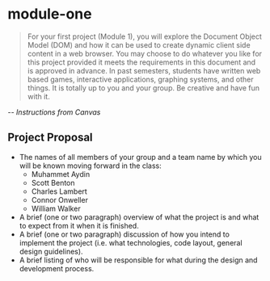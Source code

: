 # module-one

> For your first project (Module 1), you will explore the Document Object Model (DOM) and how it can be used to create dynamic client side content in a web browser.  You may choose to do whatever you like for this project provided it meets the requirements in this document and is approved in advance.  In past semesters, students have written web based games, interactive applications, graphing systems, and other things.  It is totally up to you and your group.  Be creative and have fun with it.

*-- Instructions from Canvas*

## Project Proposal

- The names of all members of your group and a team name by which you will be known moving forward in the class:
  - Muhammet Aydin
  - Scott Benton
  - Charles Lambert
  - Connor Onweller
  - William Walker
- A brief (one or two paragraph) overview of what the project is and what to expect from it when it is finished.
- A brief (one or two paragraph) discussion of how you intend to implement the project (i.e. what technologies, code layout, general design guidelines). 
- A brief listing of who will be responsible for what during the design and development process.
